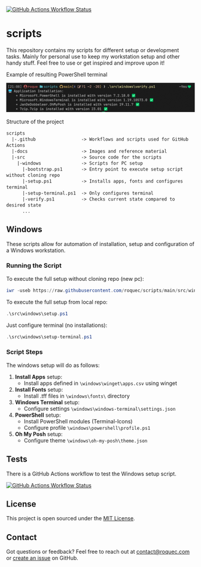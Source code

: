 <a href="https://github.com/roquec/scripts/actions/workflows/win-setup-test.yml">
<img alt="GitHub Actions Workflow Status" src="https://img.shields.io/github/actions/workflow/status/roquec/scripts/win-setup-test.yml"></a>

# scripts

This repository contains my scripts for different setup or development tasks. Mainly for personal use to keep my workstation setup and other handy stuff. Feel free to use or get inspired and improve upon it!

Example of resulting PowerShell terminal

![Screenshot of terminal](https://raw.githubusercontent.com/roquec/scripts/main/docs/terminal-screenshot.png)

Structure of the project
```
scripts
  |-.github                 -> Workflows and scripts used for GitHub Actions
  |-docs                    -> Images and reference material
  |-src                     -> Source code for the scripts
    |-windows               -> Scripts for PC setup
      |-bootstrap.ps1       -> Entry point to execute setup script without cloning repo
      |-setup.ps1           -> Installs apps, fonts and configures terminal
      |-setup-terminal.ps1  -> Only configures terminal
      |-verify.ps1          -> Checks current state compared to desired state
      ...
```

## Windows

These scripts allow for automation of installation, setup and configuration of a Windows workstation.

### Running the Script

To execute the full setup without cloning repo (new pc):

```ps1
iwr -useb https://raw.githubusercontent.com/roquec/scripts/main/src/windows/bootstrap.ps1 | iex
```

To execute the full setup from local repo:
```ps1
.\src\windows\setup.ps1
```

Just configure terminal (no installations):
```ps1
.\src\windows\setup-terminal.ps1
```


### Script Steps

The windows setup will do as follows:

1. **Install Apps** setup:
    * Install apps defined in `\windows\winget\apps.csv` using winget 
2. **Install Fonts** setup:
    * Install .tff files in `\windows\fonts\` directory
3. **Windows Terminal** setup:
    * Configure settings `\windows\windows-terminal\settings.json`
4. **PowerShell** setup: 
    * Install PowerShell modules (Terminal-Icons)
    * Configure profile  `\windows\powershell\profile.ps1`
5. **Oh My Posh** setup:
    * Configure theme `\windows\oh-my-posh\theme.json`

## Tests

There is a GitHub Actions workflow to test the Windows setup script.

<a href="https://github.com/roquec/scripts/actions/workflows/win-setup-test.yml">
<img alt="GitHub Actions Workflow Status" src="https://img.shields.io/github/actions/workflow/status/roquec/scripts/win-setup-test.yml"></a>


## License
This project is open sourced under the [MIT License](https://github.com/roquec/scripts/blob/main/LICENSE).


## Contact
Got questions or feedback? Feel free to reach out at [contact@roquec.com](mailto:contact@roquec.com) or [create an issue](https://github.com/roquec/scripts/issues) on GitHub.
